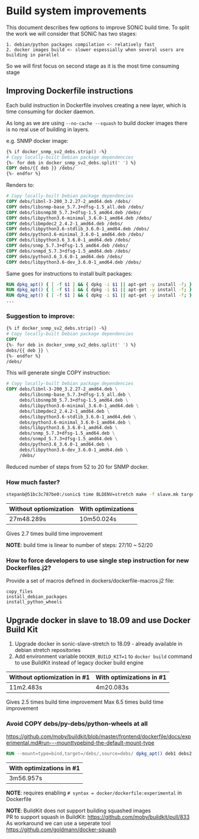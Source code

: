 # Build system improvements

This document describes few options to improve SONiC build time.
To split the work we will consider that SONiC has two stages:

    1. debian/python packages compilation <- relatively fast
    2. docker images build <- slower espessially when several users are building in parallel

So we will first focus on second stage as it is the most time consuming stage

## Improving Dockerfile instructions

Each build instruction in Dockerfile involves creating a new layer, which is time consuming for docker daemon.

As long as we are using ```--no-cache --squash``` to build docker images there is no real use of building in layers.

e.g. SNMP docker image:

```Dockerfile
{% if docker_snmp_sv2_debs.strip() -%}
# Copy locally-built Debian package dependencies
{%- for deb in docker_snmp_sv2_debs.split(' ') %}
COPY debs/{{ deb }} /debs/
{%- endfor %}

```
Renders to:
```Dockerfile
# Copy locally-built Debian package dependencies
COPY debs/libnl-3-200_3.2.27-2_amd64.deb /debs/
COPY debs/libsnmp-base_5.7.3+dfsg-1.5_all.deb /debs/
COPY debs/libsnmp30_5.7.3+dfsg-1.5_amd64.deb /debs/
COPY debs/libpython3.6-minimal_3.6.0-1_amd64.deb /debs/
COPY debs/libmpdec2_2.4.2-1_amd64.deb /debs/
COPY debs/libpython3.6-stdlib_3.6.0-1_amd64.deb /debs/
COPY debs/python3.6-minimal_3.6.0-1_amd64.deb /debs/
COPY debs/libpython3.6_3.6.0-1_amd64.deb /debs/
COPY debs/snmp_5.7.3+dfsg-1.5_amd64.deb /debs/
COPY debs/snmpd_5.7.3+dfsg-1.5_amd64.deb /debs/
COPY debs/python3.6_3.6.0-1_amd64.deb /debs/
COPY debs/libpython3.6-dev_3.6.0-1_amd64.deb /debs/
```

Same goes for instructions to install built packages:

```Dockerfile
RUN dpkg_apt() { [ -f $1 ] && { dpkg -i $1 || apt-get -y install -f; } || return 1; }; dpkg_apt /debs/libnl-3-200_3.2.27-2_amd64.deb
RUN dpkg_apt() { [ -f $1 ] && { dpkg -i $1 || apt-get -y install -f; } || return 1; }; dpkg_apt /debs/libsnmp-base_5.7.3+dfsg-1.5_all.deb
RUN dpkg_apt() { [ -f $1 ] && { dpkg -i $1 || apt-get -y install -f; } || return 1; }; dpkg_apt /debs/libsnmp30_5.7.3+dfsg-1.5_amd64.deb
...
```

### Suggestion to improve:

```Dockerfile
{% if docker_snmp_sv2_debs.strip() -%}
# Copy locally-built Debian package dependencies
COPY
{%- for deb in docker_snmp_sv2_debs.split(' ') %}
debs/{{ deb }} \
{%- endfor %}
/debs/
```

This will generate single COPY instruction:
```Dockerfile
# Copy locally-built Debian package dependencies
COPY debs/libnl-3-200_3.2.27-2_amd64.deb \
     debs/libsnmp-base_5.7.3+dfsg-1.5_all.deb \
     debs/libsnmp30_5.7.3+dfsg-1.5_amd64.deb \
     debs/libpython3.6-minimal_3.6.0-1_amd64.deb \
     debs/libmpdec2_2.4.2-1_amd64.deb \
     debs/libpython3.6-stdlib_3.6.0-1_amd64.deb \
     debs/python3.6-minimal_3.6.0-1_amd64.deb \
     debs/libpython3.6_3.6.0-1_amd64.deb \
     debs/snmp_5.7.3+dfsg-1.5_amd64.deb \
     debs/snmpd_5.7.3+dfsg-1.5_amd64.deb \
     debs/python3.6_3.6.0-1_amd64.deb \
     debs/libpython3.6-dev_3.6.0-1_amd64.deb \
     /debs/
```

Reduced number of steps from 52 to 20 for SNMP docker.

### How much faster?

```bash
stepanb@51bc3c787be0:/sonic$ time BLDENV=stretch make -f slave.mk target/docker-snmp-sv2.gz
```

|Without optiomization|With optimizations|
|---------------------|------------------|
|27m48.289s           |10m50.024s        |

Gives 2.7 times build time improvement

**NOTE**: build time is linear to number of steps: 27/10 ~ 52/20

### How to force developers to use single step instruction for new Dockerfiles.j2?
Provide a set of macros defined in dockers/dockerfile-macros.j2 file:

```jinja
copy_files
install_debian_packages
install_python_wheels
```

## Upgrade docker in slave to 18.09 and use Docker Build Kit

1. Upgrade docker in sonic-slave-stretch to 18.09 - already available in debian stretch repositories
2. Add environment variable ```DOCKER_BUILD_KIT=1``` to ```docker build``` command to use BuildKit instead of legacy docker build engine

|Without optiomization in #1 |With optimizations in #1|
|----------------------------|------------------------|
|11m2.483s                   |4m20.083s               |

Gives 2.5 times build time improvement
Max 6.5 times build time improvement

### Avoid COPY debs/py-debs/python-wheels at all
https://github.com/moby/buildkit/blob/master/frontend/dockerfile/docs/experimental.md#run---mounttypebind-the-default-mount-type

```Dockerfile
RUN --mount=type=bind,target=/debs/,source=debs/ dpkg_apt() deb1 debs2 deb3...
```

|With optimizations in #1|
|------------------------|
|3m56.957s               |

**NOTE**: requires enabling ```# syntax = docker/dockerfile:experimental``` in Dockerfile

**NOTE**: BuildKit does not support building squashed images
<br>PR to support squash in BuildKit: https://github.com/moby/buildkit/pull/833
<br>As workaround we can use a seperate tool https://github.com/goldmann/docker-squash


